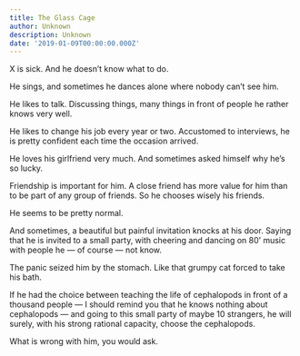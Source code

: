 ```yaml
---
title: The Glass Cage
author: Unknown
description: Unknown
date: '2019-01-09T00:00:00.000Z'
---
```


X is sick. And he doesn’t know what to do.

He sings, and sometimes he dances alone where nobody can’t see him.

He likes to talk. Discussing things, many things in front of people he rather knows very well.

He likes to change his job every year or two. Accustomed to interviews, he is pretty confident each time the occasion arrived.

He loves his girlfriend very much. And sometimes asked himself why he’s so lucky.

Friendship is important for him. A close friend has more value for him than to be part of any group of friends. So he chooses wisely his friends.

He seems to be pretty normal.

And sometimes, a beautiful but painful invitation knocks at his door. Saying that he is invited to a small party, with cheering and dancing on 80’ music with people he — of course — not know.

The panic seized him by the stomach. Like that grumpy cat forced to take his bath.

If he had the choice between teaching the life of cephalopods in front of a thousand people — I should remind you that he knows nothing about cephalopods — and going to this small party of maybe 10 strangers, he will surely, with his strong rational capacity, choose the cephalopods.

What is wrong with him, you would ask.
